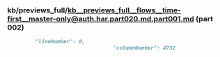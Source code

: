 ### kb/previews_full/kb__previews_full__flows__time-first__master-only@auth.har.part020.md.part001.md (part 002)

```md
         "lineNumber": 0,
                                  "columnNumber": 4732
         
```

```
